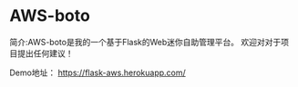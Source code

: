 # AWS-boto

简介:AWS-boto是我的一个基于Flask的Web迷你自助管理平台。 欢迎对对于项目提出任何建议！

Demo地址： https://flask-aws.herokuapp.com/